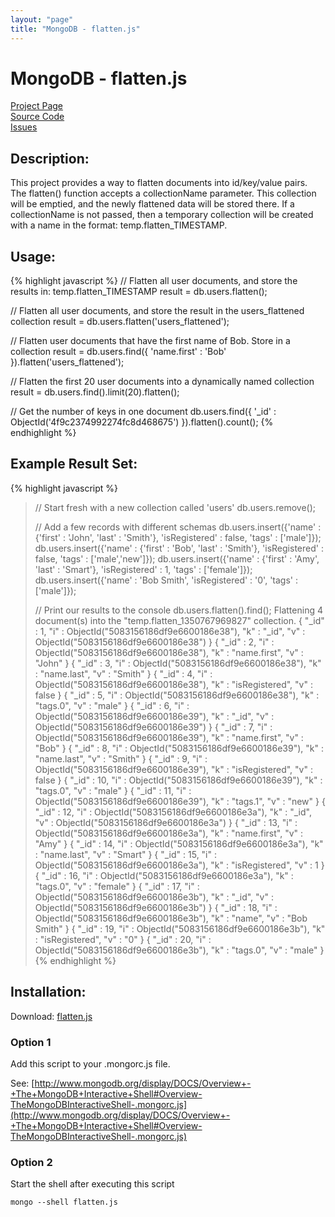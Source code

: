 ```yaml
---
layout: "page"
title: "MongoDB - flatten.js"
---
```

# MongoDB - flatten.js #

[Project Page](http://skratchdot.com/projects/mongodb-flatten/)  
[Source Code](https://github.com/skratchdot/mongodb-flatten/)  
[Issues](https://github.com/skratchdot/mongodb-flatten/issues/)  

## Description: ##

This project provides a way to flatten documents into id/key/value
pairs. The flatten() function accepts a collectionName parameter.
This collection will be emptied, and the newly flattened data will
be stored there. If a collectionName is not passed, then a temporary
collection will be created with a name in the format: temp.flatten_TIMESTAMP.

## Usage: ##

{% highlight javascript %}
// Flatten all user documents, and store the results in: temp.flatten_TIMESTAMP
result = db.users.flatten();

// Flatten all user documents, and store the result in the users_flattened collection
result = db.users.flatten('users_flattened');

// Flatten user documents that have the first name of Bob. Store in a collection
result = db.users.find({ 'name.first' : 'Bob' }).flatten('users_flattened');

// Flatten the first 20 user documents into a dynamically named collection
result = db.users.find().limit(20).flatten();

// Get the number of keys in one document
db.users.find({
	'_id' : ObjectId('4f9c2374992274fc8d468675')
}).flatten().count();
{% endhighlight %}

## Example Result Set: ##

{% highlight javascript %}
> // Start fresh with a new collection called 'users'
> db.users.remove();
> 
> // Add a few records with different schemas
> db.users.insert({'name' : {'first' : 'John', 'last' : 'Smith'}, 'isRegistered' : false, 'tags' : ['male']});
> db.users.insert({'name' : {'first' : 'Bob', 'last' : 'Smith'}, 'isRegistered' : false, 'tags' : ['male','new']});
> db.users.insert({'name' : {'first' : 'Amy', 'last' : 'Smart'}, 'isRegistered' : 1, 'tags' : ['female']});
> db.users.insert({'name' : 'Bob Smith', 'isRegistered' : '0', 'tags' : ['male']});
> 
> // Print our results to the console
> db.users.flatten().find();
Flattening 4 document(s) into the "temp.flatten_1350767969827" collection.
{ "_id" : 1, "i" : ObjectId("5083156186df9e6600186e38"), "k" : "_id", "v" : ObjectId("5083156186df9e6600186e38") }
{ "_id" : 2, "i" : ObjectId("5083156186df9e6600186e38"), "k" : "name.first", "v" : "John" }
{ "_id" : 3, "i" : ObjectId("5083156186df9e6600186e38"), "k" : "name.last", "v" : "Smith" }
{ "_id" : 4, "i" : ObjectId("5083156186df9e6600186e38"), "k" : "isRegistered", "v" : false }
{ "_id" : 5, "i" : ObjectId("5083156186df9e6600186e38"), "k" : "tags.0", "v" : "male" }
{ "_id" : 6, "i" : ObjectId("5083156186df9e6600186e39"), "k" : "_id", "v" : ObjectId("5083156186df9e6600186e39") }
{ "_id" : 7, "i" : ObjectId("5083156186df9e6600186e39"), "k" : "name.first", "v" : "Bob" }
{ "_id" : 8, "i" : ObjectId("5083156186df9e6600186e39"), "k" : "name.last", "v" : "Smith" }
{ "_id" : 9, "i" : ObjectId("5083156186df9e6600186e39"), "k" : "isRegistered", "v" : false }
{ "_id" : 10, "i" : ObjectId("5083156186df9e6600186e39"), "k" : "tags.0", "v" : "male" }
{ "_id" : 11, "i" : ObjectId("5083156186df9e6600186e39"), "k" : "tags.1", "v" : "new" }
{ "_id" : 12, "i" : ObjectId("5083156186df9e6600186e3a"), "k" : "_id", "v" : ObjectId("5083156186df9e6600186e3a") }
{ "_id" : 13, "i" : ObjectId("5083156186df9e6600186e3a"), "k" : "name.first", "v" : "Amy" }
{ "_id" : 14, "i" : ObjectId("5083156186df9e6600186e3a"), "k" : "name.last", "v" : "Smart" }
{ "_id" : 15, "i" : ObjectId("5083156186df9e6600186e3a"), "k" : "isRegistered", "v" : 1 }
{ "_id" : 16, "i" : ObjectId("5083156186df9e6600186e3a"), "k" : "tags.0", "v" : "female" }
{ "_id" : 17, "i" : ObjectId("5083156186df9e6600186e3b"), "k" : "_id", "v" : ObjectId("5083156186df9e6600186e3b") }
{ "_id" : 18, "i" : ObjectId("5083156186df9e6600186e3b"), "k" : "name", "v" : "Bob Smith" }
{ "_id" : 19, "i" : ObjectId("5083156186df9e6600186e3b"), "k" : "isRegistered", "v" : "0" }
{ "_id" : 20, "i" : ObjectId("5083156186df9e6600186e3b"), "k" : "tags.0", "v" : "male" }
{% endhighlight %}

## Installation: ##

Download: [flatten.js](https://github.com/skratchdot/mongodb-flatten/raw/master/flatten.js)

### Option 1 ###

Add this script to your .mongorc.js file.  

See: [http://www.mongodb.org/display/DOCS/Overview+-+The+MongoDB+Interactive+Shell#Overview-TheMongoDBInteractiveShell-.mongorc.js](http://www.mongodb.org/display/DOCS/Overview+-+The+MongoDB+Interactive+Shell#Overview-TheMongoDBInteractiveShell-.mongorc.js)

### Option 2 ###

Start the shell after executing this script  

    mongo --shell flatten.js
